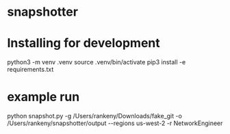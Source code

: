 # snapshotter

# Installing for development
python3 -m venv .venv 
source .venv/bin/activate
pip3 install -e requirements.txt


# example run
python snapshot.py -g /Users/rankeny/Downloads/fake_git -o /Users/rankeny/snapshotter/output --regions us-west-2 -r NetworkEngineer